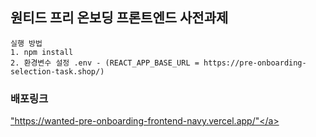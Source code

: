 ## 원티드 프리 온보딩 프론트엔드 사전과제

```
실행 방법
1. npm install
2. 환경변수 설정 .env - (REACT_APP_BASE_URL = https://pre-onboarding-selection-task.shop/)
```

### 배포링크

<a href="https://wanted-pre-onboarding-frontend-navy.vercel.app/">"https://wanted-pre-onboarding-frontend-navy.vercel.app/"</a>
